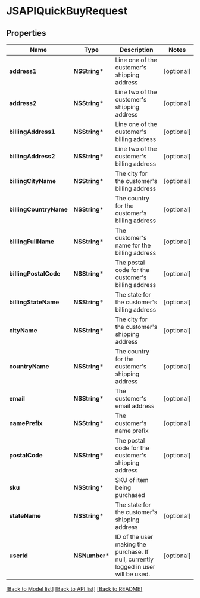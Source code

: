 # JSAPIQuickBuyRequest

## Properties
Name | Type | Description | Notes
------------ | ------------- | ------------- | -------------
**address1** | **NSString*** | Line one of the customer&#39;s shipping address | [optional] 
**address2** | **NSString*** | Line two of the customer&#39;s shipping address | [optional] 
**billingAddress1** | **NSString*** | Line one of the customer&#39;s billing address | [optional] 
**billingAddress2** | **NSString*** | Line two of the customer&#39;s billing address | [optional] 
**billingCityName** | **NSString*** | The city for the customer&#39;s billing address | [optional] 
**billingCountryName** | **NSString*** | The country for the customer&#39;s billing address | [optional] 
**billingFullName** | **NSString*** | The customer&#39;s name for the billing address | [optional] 
**billingPostalCode** | **NSString*** | The postal code for the customer&#39;s billing address | [optional] 
**billingStateName** | **NSString*** | The state for the customer&#39;s billing address | [optional] 
**cityName** | **NSString*** | The city for the customer&#39;s shipping address | [optional] 
**countryName** | **NSString*** | The country for the customer&#39;s shipping address | [optional] 
**email** | **NSString*** | The customer&#39;s email address | [optional] 
**namePrefix** | **NSString*** | The customer&#39;s name prefix | [optional] 
**postalCode** | **NSString*** | The postal code for the customer&#39;s shipping address | [optional] 
**sku** | **NSString*** | SKU of item being purchased | 
**stateName** | **NSString*** | The state for the customer&#39;s shipping address | [optional] 
**userId** | **NSNumber*** | ID of the user making the purchase. If null, currently logged in user will be used. | [optional] 

[[Back to Model list]](../README.md#documentation-for-models) [[Back to API list]](../README.md#documentation-for-api-endpoints) [[Back to README]](../README.md)


